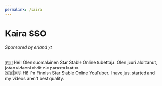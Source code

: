 ```yaml
---
permalink: /kaira
---
```

# Kaira SSO
###### Sponsored by erland yt
:finland: Hei! Olen suomalainen Star Stable Online tubettaja. Olen juuri aloittanut, joten videoni eivät ole parasta laatua. \
:uk:|:us: Hi! I'm Finnish Star Stable Online YouTuber. I have just started and my videos aren't best quality.
